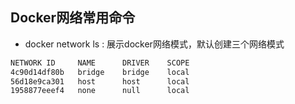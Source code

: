 ## Docker网络常用命令
- docker network ls : 展示docker网络模式，默认创建三个网络模式
```bash
NETWORK ID     NAME      DRIVER    SCOPE
4c90d14df80b   bridge    bridge    local
56d18e9ca301   host      host      local
1958877eeef4   none      null      local
```
